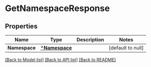 # GetNamespaceResponse

## Properties
Name | Type | Description | Notes
------------ | ------------- | ------------- | -------------
**Namespace** | [***Namespace**](Namespace.md) |  | [default to null]

[[Back to Model list]](../README.md#documentation-for-models) [[Back to API list]](../README.md#documentation-for-api-endpoints) [[Back to README]](../README.md)


